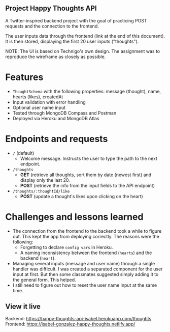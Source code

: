 ## Project Happy Thoughts API

A Twitter-inspired backend project with the goal of practicing POST requests and the connection to the frontend.

The user inputs data through the frontend (link at the end of this document). It is then stored, displaying the first 20 user inputs ("thoughts").

NOTE: The UI is based on Technigo's own design. The assignment was to reproduce the wireframe as closely as possible.

# Features

- `ThoughtSchema` with the following properties: message (thought), name, hearts (likes), createdAt
- Input validation with error handling
- Optional user name input
- Tested through MongoDB Compass and Postman
- Deployed via Heroku and MongoDB Atlas

# Endpoints and requests

- `/` (default)
  - Welcome message. Instructs the user to type the path to the next endpoint.
- `/thoughts`
  - **GET** (retrieve all thoughts, sort them by date (newest first) and display only the last 20.
  - **POST** (retrieve the info from the input fields to the API endpoint)
- `/thoughts/:thoughtId/like`
  - **POST** (update a thought's likes upon clicking on the heart)

# Challenges and lessons learned

- The connection from the frontend to the backend took a while to figure out. This kept the app from deploying correctly. The reasons were the following:
  - Forgetting to declare `config vars` in Heroku.
  - A naming inconsistency between the frontend (`hearts`) and the backend (`heart`).
- Managing several inputs (message and user name) through a single handler was difficult. I was created a separated component for the user input at first. But then some classmates suggested simply adding it to the general form. This helped.
- I still need to figure out how to reset the user name input at the same time.

## View it live

Backend: https://happy-thoughts-api-isabel.herokuapp.com/thoughts
Frontend: https://isabel-gonzalez-happy-thoughts.netlify.app/
